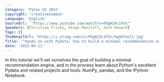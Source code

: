 ```yaml
---
Category: 'PyCon US 2015'
Copyright: 'creativeCommon'
Language: 'English'
SourceUrl: '"https://www.youtube.com/watch?v=F6gWjOc1FUs"'
Speakers: [Christian Fricke, Diego Maniloff, Zach Howard]
Tags: []
ThumbnailUrl: 'https://i.ytimg.com/vi/F6gWjOc1FUs/hqdefault.jpg'
Title: '"Hands-on with Pydata: how to build a minimal recommendation engine."'
date: '2015-04-11'
---
```

In this tutorial we'll set ourselves the goal of building a minimal recommendation engine, and in the process learn about Python's excellent Pydata and related projects and tools: NumPy, pandas, and the IPython Notebook.


